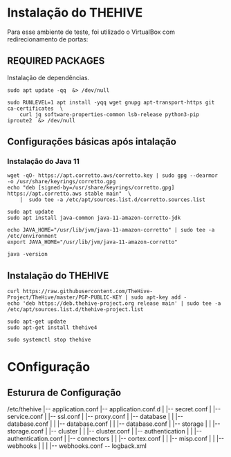 
# Instalação do THEHIVE
Para esse ambiente de teste, foi utilizado o VirtualBox com redirecionamento de portas:
## REQUIRED PACKAGES
Instalação de dependências.

    sudo apt update -qq  &> /dev/null
    
    sudo RUNLEVEL=1 apt install -yqq wget gnupg apt-transport-https git ca-certificates  \
        curl jq software-properties-common lsb-release python3-pip iproute2  &> /dev/null

## Configurações básicas após intalação
### Instalação do Java 11

    wget -qO- https://apt.corretto.aws/corretto.key | sudo gpg --dearmor  -o /usr/share/keyrings/corretto.gpg
    echo "deb [signed-by=/usr/share/keyrings/corretto.gpg] https://apt.corretto.aws stable main"  \
        |  sudo tee -a /etc/apt/sources.list.d/corretto.sources.list
    
    sudo apt update
    sudo apt install java-common java-11-amazon-corretto-jdk
    
    echo JAVA_HOME="/usr/lib/jvm/java-11-amazon-corretto" | sudo tee -a /etc/environment 
    export JAVA_HOME="/usr/lib/jvm/java-11-amazon-corretto"
    
    java -version
    
## Instalação do THEHIVE

    curl https://raw.githubusercontent.com/TheHive-Project/TheHive/master/PGP-PUBLIC-KEY | sudo apt-key add -
    echo 'deb https://deb.thehive-project.org release main' | sudo tee -a /etc/apt/sources.list.d/thehive-project.list
    
    sudo apt-get update
    sudo apt-get install thehive4
    
    sudo systemctl stop thehive

# COnfiguração 
## Esturura de Configuração
 
 /etc/thehive
 |-- application.conf
 |-- application.conf.d
 |   |-- secret.conf
 |   |-- service.conf
 |   |-- ssl.conf
 |   |-- proxy.conf
 |   |-- database
 |   |   |-- database.conf
 |   |   |-- database.conf
 |   |   |-- database.conf
 |   |-- storage
 |   |   |-- storage.conf
 |   |-- cluster
 |   |   |-- cluster.conf
 |   |-- authentication
 |   |   |-- authentication.conf
 |   |-- connectors
 |   |   |-- cortex.conf
 |   |   |-- misp.conf
 |   |   |-- webhooks
 |   |   |   |-- webhooks.conf
 -- logback.xml
    
